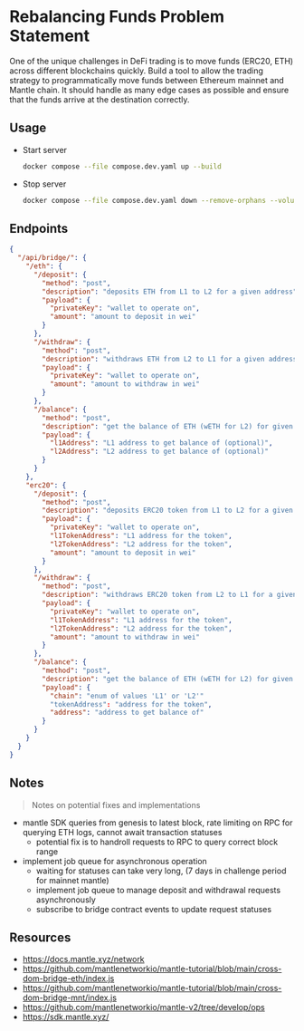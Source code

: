 # Rebalancing Funds Problem Statement

One of the unique challenges in DeFi trading is to move funds (ERC20, ETH)
across different blockchains quickly.
Build a tool to allow the trading strategy to programmatically move funds
between Ethereum mainnet and Mantle chain.
It should handle as many edge cases as possible and ensure that the funds arrive
at the destination correctly.

## Usage

- Start server

  ```bash
  docker compose --file compose.dev.yaml up --build
  ```

- Stop server

  ```bash
  docker compose --file compose.dev.yaml down --remove-orphans --volumes
  ```

## Endpoints

```json
{
  "/api/bridge/": {
    "/eth": {
      "/deposit": {
        "method": "post",
        "description": "deposits ETH from L1 to L2 for a given address",
        "payload": {
          "privateKey": "wallet to operate on",
          "amount": "amount to deposit in wei"
        }
      },
      "/withdraw": {
        "method": "post",
        "description": "withdraws ETH from L2 to L1 for a given address",
        "payload": {
          "privateKey": "wallet to operate on",
          "amount": "amount to withdraw in wei"
        }
      },
      "/balance": {
        "method": "post",
        "description": "get the balance of ETH (wETH for L2) for given addresses",
        "payload": {
          "l1Address": "L1 address to get balance of (optional)",
          "l2Address": "L2 address to get balance of (optional)"
        }
      }
    },
    "erc20": {
      "/deposit": {
        "method": "post",
        "description": "deposits ERC20 token from L1 to L2 for a given address",
        "payload": {
          "privateKey": "wallet to operate on",
          "l1TokenAddress": "L1 address for the token",
          "l2TokenAddress": "L2 address for the token",
          "amount": "amount to deposit in wei"
        }
      },
      "/withdraw": {
        "method": "post",
        "description": "withdraws ERC20 token from L2 to L1 for a given address",
        "payload": {
          "privateKey": "wallet to operate on",
          "l1TokenAddress": "L1 address for the token",
          "l2TokenAddress": "L2 address for the token",
          "amount": "amount to withdraw in wei"
        }
      },
      "/balance": {
        "method": "post",
        "description": "get the balance of ETH (wETH for L2) for given addresses",
        "payload": {
          "chain": "enum of values 'L1' or 'L2'"
          "tokenAddress": "address for the token",
          "address": "address to get balance of"
        }
      }
    }
  }
}
```

## Notes

> Notes on potential fixes and implementations

- mantle SDK queries from genesis to latest block, rate limiting on RPC for
  querying ETH logs, cannot await transaction statuses
  - potential fix is to handroll requests to RPC to query correct block range
- implement job queue for asynchronous operation
  - waiting for statuses can take very long, (7 days in challenge period for
    mainnet mantle)
  - implement job queue to manage deposit and withdrawal requests asynchronously
  - subscribe to bridge contract events to update request statuses

## Resources

- <https://docs.mantle.xyz/network>
- <https://github.com/mantlenetworkio/mantle-tutorial/blob/main/cross-dom-bridge-eth/index.js>
- <https://github.com/mantlenetworkio/mantle-tutorial/blob/main/cross-dom-bridge-mnt/index.js>
- <https://github.com/mantlenetworkio/mantle-v2/tree/develop/ops>
- <https://sdk.mantle.xyz/>

